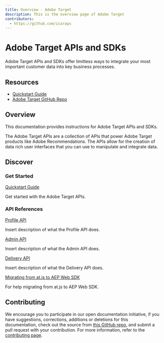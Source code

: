 ```yaml
---
title: Overview - Adobe Target
description: This is the overview page of Adobe Target
contributors:
  - https://github.com/icaraps
---
```


<Hero slots="heading, text"/> 

# Adobe Target APIs and SDKs

Adobe Target APIs and SDKs offer limitless ways to integrate your most important customer data into key business processes.

<Resources slots="heading, links"/>

## Resources

* [Quickstart Guide](https://www.adobe.io/target/guide/)
* [Adobe Target GitHub Repo](https://github.com/AdobeDocs/target-developers)

## Overview

This documentation provides instructions for Adobe Target APIs and SDKs.

The Adobe Target APIs are a collection of APIs that power Adobe Target products like Adobe Recommendations. 
The APIs allow for the creation of data rich user interfaces that you can use to manipulate and integrate data.

## Discover 

<DiscoverBlock width="100%" slots="heading, link, text"/>

### Get Started

[Quickstart Guide](guides/)
    
Get started with the Adobe Target APIs.

<DiscoverBlock slots="heading, link, text"/> 

### API References

[Profile API](api/profile-api/) 
   
Insert description of what the Profile API does.

<DiscoverBlock slots="link, text"/>

[Admin API](api/admin-api/) 

Insert description of what the Admin API does.

<DiscoverBlock slots="link, text"/>

[Delivery API](api/delivery-api/)

Insert description of what the Delivery API does.

<DiscoverBlock slots="link, text"/>

[Migrating from at.js to AEP Web SDK](guides/migrating/)

For help migrating from at.js to AEP Web SDK.   

<DiscoverBlock width="100%" slots="heading, link, text"/>

## Contributing 

We encourage you to participate in our open documentation initiative, if you have suggestions, corrections, additions 
or deletions for this documentation, check out the source from [this GitHub repo](https://github.com/adobe/gatsby-theme-spectrum-example), and submit a pull 
request with your contribution. For more information, refer to the [contributing page](support/contribute/).
